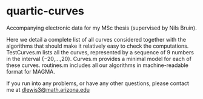 # quartic-curves
Accompanying electronic data for my MSc thesis (supervised by Nils Bruin).

Here we detail a complete list of all curves considered together with the algorithms that should make it relatively easy to check the computations.
TestCurves.m lists all the curves, represented by a sequence of 9 numbers in the interval {−20,...,20}.
Curves.m provides a minimal model for each of these curves. 
routines.m includes all our algorithms in machine-readable format for MAGMA.

If you run into any problems, or have any other questions, please contact me at dlewis3@math.arizona.edu
